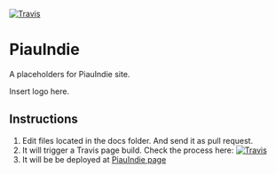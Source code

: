 [![Travis][travis-image]][travis-link]

  [travis-image]: https://api.travis-ci.org/piauindie/webpage.svg?branch=master
  [travis-link]: https://api.travis-ci.org/piauindie/webpage

# PiauIndie

A placeholders for PiauIndie site. 

Insert logo here. 

## Instructions

1. Edit files located in the docs folder. And send it as pull request. 
2. It will trigger a Travis page build. Check the process here: [![Travis][travis-image]][travis-link] 
3. It will be be deployed at [PiauIndie page](http://piauindie.com) 
